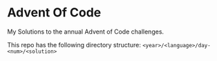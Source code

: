 # Advent Of Code

My Solutions to the annual Advent of Code challenges.

This repo has the following directory structure:
`<year>/<language>/day-<num>/<solution>`
